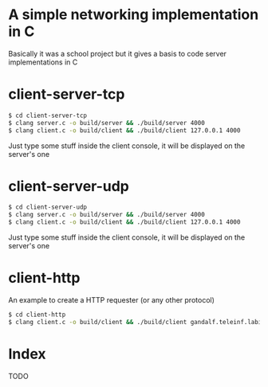 # A simple networking implementation in C
Basically it was a school project but it gives a basis to code server implementations in C

# client-server-tcp
```bash
$ cd client-server-tcp
$ clang server.c -o build/server && ./build/server 4000
$ clang client.c -o build/client && ./build/client 127.0.0.1 4000
```  
Just type some stuff inside the client console, it will be displayed on the server's one

# client-server-udp
```bash
$ cd client-server-udp
$ clang server.c -o build/server && ./build/server 4000
$ clang client.c -o build/client && ./build/client 127.0.0.1 4000
```  
Just type some stuff inside the client console, it will be displayed on the server's one

# client-http
An example to create a HTTP requester (or any other protocol)
```bash
$ cd client-http
$ clang client.c -o build/client && ./build/client gandalf.teleinf.labinfo.eiaj.ch 80
```  

# Index
TODO
